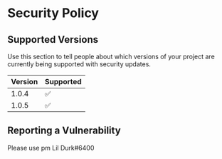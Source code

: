 # Security Policy

## Supported Versions

Use this section to tell people about which versions of your project are
currently being supported with security updates.

| Version | Supported          |
| ------- | ------------------ |
| 1.0.4  | :white_check_mark: |
| 1.0.5   | :white_check_mark: |

## Reporting a Vulnerability

Please use pm Lil Durk#6400
